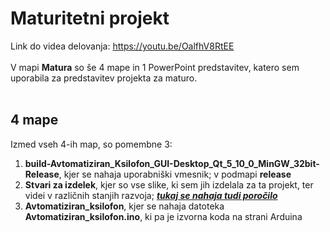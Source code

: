 # Maturitetni projekt
 
 Link do videa delovanja: https://youtu.be/OalfhV8RtEE <br>
 <br>
V mapi **Matura** so še 4 mape in 1 PowerPoint predstavitev, katero sem uporabila za predstavitev projekta za maturo.<br><br>
## 4 mape 
Izmed vseh 4-ih map, so pomembne 3: 
1. **build-Avtomatiziran_Ksilofon_GUI-Desktop_Qt_5_10_0_MinGW_32bit-Release**, kjer se nahaja uporabniški vmesnik; v podmapi **release**<br>
2. **Stvari za izdelek**, kjer so vse slike, ki sem jih izdelala za ta projekt, ter videi v različnih stanjih razvoja; ***<ins>tukaj se nahaja tudi poročilo</ins>***<br>
3. **Avtomatiziran_ksilofon**, kjer se nahaja datoteka **Avtomatiziran_ksilofon.ino**, ki pa je izvorna koda na strani Arduina<br>
